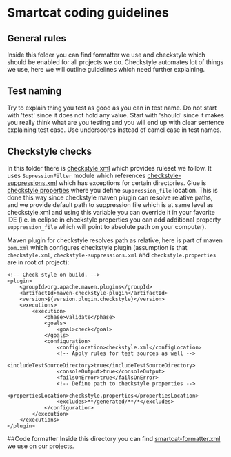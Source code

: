 # Smartcat coding guidelines

## General rules
Inside this folder you can find formatter we use and checkstyle which should be enabled for all projects we do. Checkstyle automates lot of things we use, here we will outline guidelines which need further explaining.

## Test naming
Try to explain thing you test as good as you can in test name. Do not start with 'test' since it does not hold any value. Start with 'should' since it makes you really think what are you testing and you will end up with clear sentence explaining test case. Use underscores instead of camel case in test names.

## Checkstyle checks
In this folder there is [checkstyle.xml](https://github.com/smartcat-labs/smartcat-guidelines/blob/master/coding-guidelines/checkstyle.xml) which provides ruleset we follow. It uses `SupressionFilter` module which references [checkstyle-suppressions.xml](https://github.com/smartcat-labs/smartcat-guidelines/blob/master/coding-guidelines/checkstyle-suppressions.xml) which has exceptions for certain directories. Glue is [checkstyle.properties](https://github.com/smartcat-labs/smartcat-guidelines/blob/master/coding-guidelines/checkstyle.properties) where you define `suppression_file` location. This is done this way since checkstyle maven plugin can resolve relative paths, and we provide default path to suppression file which is at same level as checkstyle.xml and using this variable you can override it in your favorite IDE (i.e. in eclipse in checkstyle properties you can add additional property `suppression_file` which will point to absolute path on your computer).

Maven plugin for checkstyle resolves path as relative, here is part of maven `pom.xml` which configures checkstyle plugin (assumption is that `checkstyle.xml`, `checkstyle-suppressions.xml` and `checkstyle.properties` are in root of project):

```
<!-- Check style on build. -->
<plugin>
	<groupId>org.apache.maven.plugins</groupId>
	<artifactId>maven-checkstyle-plugin</artifactId>
	<version>${version.plugin.checkstyle}</version>
	<executions>
		<execution>
			<phase>validate</phase>
			<goals>
				<goal>check</goal>
			</goals>
			<configuration>
				<configLocation>checkstyle.xml</configLocation>
				<!-- Apply rules for test sources as well -->
				<includeTestSourceDirectory>true</includeTestSourceDirectory>
				<consoleOutput>true</consoleOutput>
				<failsOnError>true</failsOnError>
				<!-- Define path to checkstyle properties -->
				<propertiesLocation>checkstyle.properties</propertiesLocation>
				<excludes>**/generated/**/*</excludes>
			</configuration>
		</execution>
	</executions>
</plugin>
```
##Code formatter
Inside this directory you can find [smartcat-formatter.xml](https://github.com/smartcat-labs/smartcat-guidelines/blob/master/coding-guidelines/smartcat-formatter.xml) we use on our projects.
